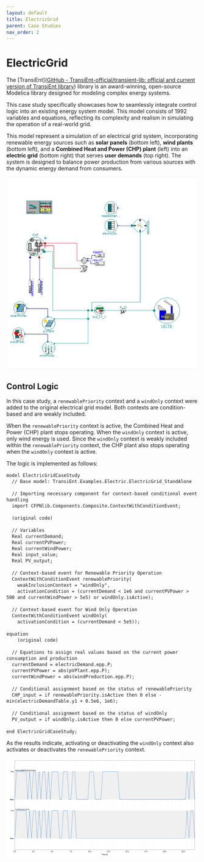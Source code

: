 ```yaml
---
layout: default
title: ElectricGrid
parent: Case Studies
nav_order: 2
---
```


# ElectricGrid

The [TransiEnt]([GitHub - TransiEnt-official/transient-lib: official and current version of TransiEnt library](https://github.com/TransiEnt-official/transient-lib)) library is an award-winning, open-source Modelica library designed for modeling complex energy systems. 

This case study specifically showcases how to seamlessly integrate control logic into an existing energy system model. This model consists of 1992 variables and equations, reflecting its complexity and realism in simulating the operation of a real-world grid.

This model represent a simulation of an electrical grid system, incorporating renewable energy sources such as **solar panels** (bottom left), **wind plants** (bottom left), and a **Combined Heat and Power (CHP) plant** (left) into an **electric grid** (bottom right) that serves **user demands** (top right). The system is designed to balance power production from various sources with the dynamic energy demand from consumers. 

<img src="../../assets/ElectricGridCaseStudy.png"/>

## Control Logic

In this case study, a `renewablePriority` context and a `windOnly` context were added to the original electrical grid model. Both contexts are condition-based and are weakly included.

When the `renewablePriority` context is active, the Combined Heat and Power (CHP) plant stops operating. When the `windOnly` context is active, only wind energy is used. Since the `windOnly` context is weakly included within the `renewablePriority` context, the CHP plant also stops operating when the `windOnly` context is active.

The logic is implemented as follows:

```modelica
model ElectricGridCaseStudy
  // Base model: TransiEnt.Examples.Electric.ElectricGrid_StandAlone

  // Importing necessary component for context-based conditional event handling
  import CFPNlib.Components.Composite.ContextWithConditionEvent;
  
  (original code)
  
  // Variables
  Real currentDemand;
  Real currentPVPower;
  Real currentWindPower;
  Real input_value;
  Real PV_output;

  // Context-based event for Renewable Priority Operation
  ContextWithConditionEvent renewablePriority(
    weakInclusionContext = "windOnly",
    activationCondition = (currentDemand < 1e6 and currentPVPower > 500 and currentWindPower > 5e5) or windOnly.isActive);

  // Context-based event for Wind Only Operation
  ContextWithConditionEvent windOnly(
    activationCondition = (currentDemand < 5e5));
    
equation
	(original code)
	
  // Equations to assign real values based on the current power consumption and production
  currentDemand = electricDemand.epp.P;
  currentPVPower = abs(pVPlant.epp.P);
  currentWindPower = abs(windProduction.epp.P);

  // Conditional assignment based on the status of renewablePriority
  CHP_input = if renewablePriority.isActive then 0 else -min(electricDemandTable.y1 + 0.5e6, 1e6);

  // Conditional assignment based on the status of windOnly
  PV_output = if windOnly.isActive then 0 else currentPVPower;
  
end ElectricGridCaseStudy;
```

As the results indicate, activating or deactivating the `windOnly` context also activates or deactivates the `renewablePriority` context.

<img src="../../assets/ElectricGridCaseStudyWeakInclusion.png"/>